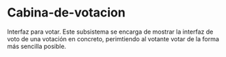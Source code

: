# Cabina-de-votacion

Interfaz para votar. Este subsistema se encarga de mostrar la interfaz de voto de una votación en concreto, perimtiendo al votante votar de la forma más sencilla posible.
